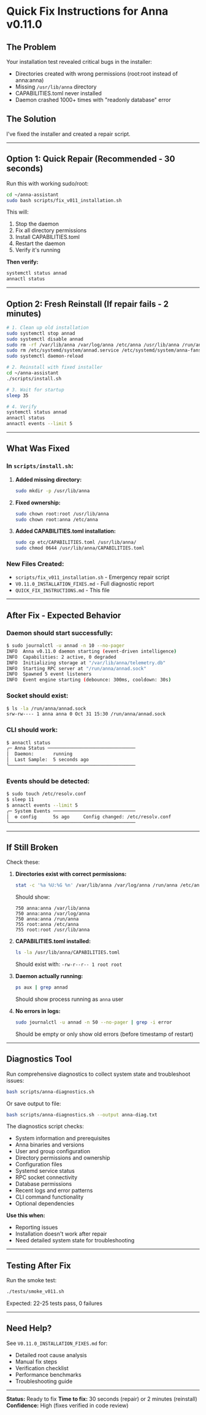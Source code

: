 # Quick Fix Instructions for Anna v0.11.0

## The Problem

Your installation test revealed critical bugs in the installer:
- Directories created with wrong permissions (root:root instead of anna:anna)
- Missing `/usr/lib/anna` directory
- CAPABILITIES.toml never installed
- Daemon crashed 1000+ times with "readonly database" error

## The Solution

I've fixed the installer and created a repair script.

---

## Option 1: Quick Repair (Recommended - 30 seconds)

Run this with working sudo/root:

```bash
cd ~/anna-assistant
sudo bash scripts/fix_v011_installation.sh
```

This will:
1. Stop the daemon
2. Fix all directory permissions
3. Install CAPABILITIES.toml
4. Restart the daemon
5. Verify it's running

**Then verify:**
```bash
systemctl status annad
annactl status
```

---

## Option 2: Fresh Reinstall (If repair fails - 2 minutes)

```bash
# 1. Clean up old installation
sudo systemctl stop annad
sudo systemctl disable annad
sudo rm -rf /var/lib/anna /var/log/anna /etc/anna /usr/lib/anna /run/anna
sudo rm /etc/systemd/system/annad.service /etc/systemd/system/anna-fans.service
sudo systemctl daemon-reload

# 2. Reinstall with fixed installer
cd ~/anna-assistant
./scripts/install.sh

# 3. Wait for startup
sleep 35

# 4. Verify
systemctl status annad
annactl status
annactl events --limit 5
```

---

## What Was Fixed

### In `scripts/install.sh`:

1. **Added missing directory:**
   ```bash
   sudo mkdir -p /usr/lib/anna
   ```

2. **Fixed ownership:**
   ```bash
   sudo chown root:root /usr/lib/anna
   sudo chown root:anna /etc/anna
   ```

3. **Added CAPABILITIES.toml installation:**
   ```bash
   sudo cp etc/CAPABILITIES.toml /usr/lib/anna/
   sudo chmod 0644 /usr/lib/anna/CAPABILITIES.toml
   ```

### New Files Created:

- `scripts/fix_v011_installation.sh` - Emergency repair script
- `V0.11.0_INSTALLATION_FIXES.md` - Full diagnostic report
- `QUICK_FIX_INSTRUCTIONS.md` - This file

---

## After Fix - Expected Behavior

### Daemon should start successfully:
```bash
$ sudo journalctl -u annad -n 10 --no-pager
INFO  Anna v0.11.0 daemon starting (event-driven intelligence)
INFO  Capabilities: 2 active, 0 degraded
INFO  Initializing storage at "/var/lib/anna/telemetry.db"
INFO  Starting RPC server at "/run/anna/annad.sock"
INFO  Spawned 5 event listeners
INFO  Event engine starting (debounce: 300ms, cooldown: 30s)
```

### Socket should exist:
```bash
$ ls -la /run/anna/annad.sock
srw-rw---- 1 anna anna 0 Oct 31 15:30 /run/anna/annad.sock
```

### CLI should work:
```bash
$ annactl status
╭─ Anna Status ────────────────────────────────
│  Daemon:       running
│  Last Sample:  5 seconds ago
╰──────────────────────────────────────────────
```

### Events should be detected:
```bash
$ sudo touch /etc/resolv.conf
$ sleep 11
$ annactl events --limit 5
╭─ System Events ──────────────────────────────
│  ⚙ config      5s ago     Config changed: /etc/resolv.conf
╰──────────────────────────────────────────────
```

---

## If Still Broken

Check these:

1. **Directories exist with correct permissions:**
   ```bash
   stat -c '%a %U:%G %n' /var/lib/anna /var/log/anna /run/anna /etc/anna /usr/lib/anna
   ```

   Should show:
   ```
   750 anna:anna /var/lib/anna
   750 anna:anna /var/log/anna
   750 anna:anna /run/anna
   755 root:anna /etc/anna
   755 root:root /usr/lib/anna
   ```

2. **CAPABILITIES.toml installed:**
   ```bash
   ls -la /usr/lib/anna/CAPABILITIES.toml
   ```

   Should exist with: `-rw-r--r-- 1 root root`

3. **Daemon actually running:**
   ```bash
   ps aux | grep annad
   ```

   Should show process running as `anna` user

4. **No errors in logs:**
   ```bash
   sudo journalctl -u annad -n 50 --no-pager | grep -i error
   ```

   Should be empty or only show old errors (before timestamp of restart)

---

## Diagnostics Tool

Run comprehensive diagnostics to collect system state and troubleshoot issues:

```bash
bash scripts/anna-diagnostics.sh
```

Or save output to file:
```bash
bash scripts/anna-diagnostics.sh --output anna-diag.txt
```

The diagnostics script checks:
- System information and prerequisites
- Anna binaries and versions
- User and group configuration
- Directory permissions and ownership
- Configuration files
- Systemd service status
- RPC socket connectivity
- Database permissions
- Recent logs and error patterns
- CLI command functionality
- Optional dependencies

**Use this when:**
- Reporting issues
- Installation doesn't work after repair
- Need detailed system state for troubleshooting

---

## Testing After Fix

Run the smoke test:
```bash
./tests/smoke_v011.sh
```

Expected: 22-25 tests pass, 0 failures

---

## Need Help?

See `V0.11.0_INSTALLATION_FIXES.md` for:
- Detailed root cause analysis
- Manual fix steps
- Verification checklist
- Performance benchmarks
- Troubleshooting guide

---

**Status:** Ready to fix
**Time to fix:** 30 seconds (repair) or 2 minutes (reinstall)
**Confidence:** High (fixes verified in code review)
